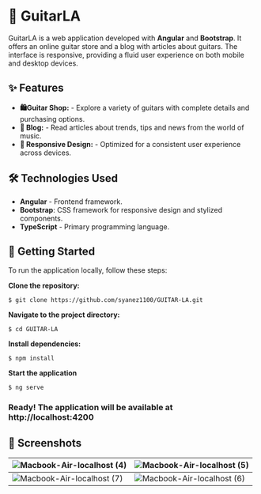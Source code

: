 
# 🎸 GuitarLA
GuitarLA is a web application developed with **Angular** and **Bootstrap**. It offers an online guitar store and a blog with articles about guitars. The interface is responsive, providing a fluid user experience on both mobile and desktop devices.

## ✨ Features

- **🛍️Guitar Shop:** -  Explore a variety of guitars with complete details and purchasing options.
- **📰 Blog:** - Read articles about trends, tips and news from the world of music.
- **📱 Responsive Design:** -  Optimized for a consistent user experience across devices.

## 🛠️ Technologies Used
-   **Angular** - Frontend framework.
- **Bootstrap**: CSS framework for responsive design and stylized components.
-   **TypeScript** - Primary programming language.

## 🚀 Getting Started

To run the application locally, follow these steps: 

**Clone the repository:**

    $ git clone https://github.com/syanez1100/GUITAR-LA.git

**Navigate to the project directory:**

    $ cd GUITAR-LA

**Install dependencies:**

    $ npm install

**Start the application**

    $ ng serve
    
### Ready! The application will be available at http://localhost:4200

## 📱 Screenshots

| ![Macbook-Air-localhost (4)](https://github.com/user-attachments/assets/29687aef-8781-4cd6-b5a8-f7cdaef3fac4)  | ![Macbook-Air-localhost (5)](https://github.com/user-attachments/assets/284ee220-adbb-45a7-af4e-43d0b4896856) |
|--------------------------------------------|---------------------------------------------|
| ![Macbook-Air-localhost (7)](https://github.com/user-attachments/assets/148597e5-9620-4ef4-be9d-1fa922668ce4) | ![Macbook-Air-localhost (6)](https://github.com/user-attachments/assets/5cf41c36-d9f2-47e0-923f-fb533ca02981) |






